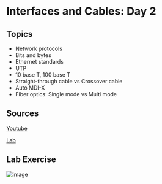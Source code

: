 <!-- This is a template you can use for quick progress days. It removes a lot of the steps we encourage you to share in the longer template 000-DAY-ARTICLE-LONG-TEMPLATE.MD-->

# Interfaces and Cables: Day 2

## Topics

- Network protocols
- Bits and bytes
- Ethernet standards
- UTP
- 10 base T, 100 base T
- Straight-through cable vs Crossover cable
- Auto MDI-X
- Fiber optics: Single mode vs Multi mode

## Sources

[Youtube](https://www.youtube.com/watch?v=ieTH5lVhNaY&t=1219s)

[Lab](https://www.youtube.com/watch?v=K6Qt23sY68Y)

## Lab Exercise

![image](https://github.com/user-attachments/assets/1856a72f-f283-458d-b157-c794bf4d8cfc)

